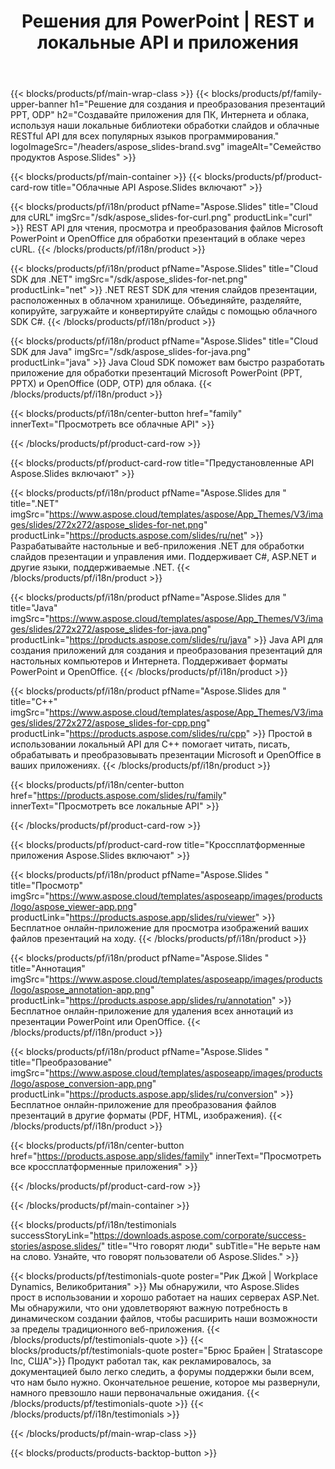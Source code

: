 ﻿---
title: Решения для PowerPoint | REST и локальные API и приложения
description: Создавайте приложения для ПК, Интернета и облака, используя наши локальные библиотеки обработки слайдов и облачные RESTful API для всех популярных языков программирования
weight: 130
family: slides
---

{{< blocks/products/pf/main-wrap-class >}}
{{< blocks/products/pf/family-upper-banner h1="Решение для создания и преобразования презентаций PPT, ODP" h2="Создавайте приложения для ПК, Интернета и облака, используя наши локальные библиотеки обработки слайдов и облачные RESTful API для всех популярных языков программирования." logoImageSrc="/headers/aspose_slides-brand.svg" imageAlt="Семейство продуктов Aspose.Slides" >}}

{{< blocks/products/pf/main-container >}}
{{< blocks/products/pf/product-card-row title="Облачные API Aspose.Slides включают" >}}

{{< blocks/products/pf/i18n/product pfName="Aspose.Slides" title="Cloud для cURL" imgSrc="/sdk/aspose_slides-for-curl.png" productLink="curl" >}}
REST API для чтения, просмотра и преобразования файлов Microsoft PowerPoint и OpenOffice для обработки презентаций в облаке через cURL.
{{< /blocks/products/pf/i18n/product >}}

{{< blocks/products/pf/i18n/product pfName="Aspose.Slides" title="Cloud SDK для .NET" imgSrc="/sdk/aspose_slides-for-net.png" productLink="net" >}}
.NET REST SDK для чтения слайдов презентации, расположенных в облачном хранилище. Объединяйте, разделяйте, копируйте, загружайте и конвертируйте слайды с помощью облачного SDK C#.
{{< /blocks/products/pf/i18n/product >}}

{{< blocks/products/pf/i18n/product pfName="Aspose.Slides" title="Cloud SDK для Java" imgSrc="/sdk/aspose_slides-for-java.png" productLink="java" >}}
Java Cloud SDK поможет вам быстро разработать приложение для обработки презентаций Microsoft PowerPoint (PPT, PPTX) и OpenOffice (ODP, OTP) для облака.
{{< /blocks/products/pf/i18n/product >}}

{{< blocks/products/pf/i18n/center-button href="family" innerText="Просмотреть все облачные API" >}}

{{< /blocks/products/pf/product-card-row >}}

{{< blocks/products/pf/product-card-row title="Предустановленные API Aspose.Slides включают" >}}

{{< blocks/products/pf/i18n/product pfName="Aspose.Slides для " title=".NET" imgSrc="https://www.aspose.cloud/templates/aspose/App_Themes/V3/images/slides/272x272/aspose_slides-for-net.png" productLink="https://products.aspose.com/slides/ru/net" >}}
Разрабатывайте настольные и веб-приложения .NET для обработки слайдов презентации и управления ими. Поддерживает C#, ASP.NET и другие языки, поддерживаемые .NET.
{{< /blocks/products/pf/i18n/product >}}

{{< blocks/products/pf/i18n/product pfName="Aspose.Slides для " title="Java" imgSrc="https://www.aspose.cloud/templates/aspose/App_Themes/V3/images/slides/272x272/aspose_slides-for-java.png" productLink="https://products.aspose.com/slides/ru/java" >}}
Java API для создания приложений для создания и преобразования презентаций для настольных компьютеров и Интернета. Поддерживает форматы PowerPoint и OpenOffice.
{{< /blocks/products/pf/i18n/product >}}

{{< blocks/products/pf/i18n/product pfName="Aspose.Slides для " title="C++" imgSrc="https://www.aspose.cloud/templates/aspose/App_Themes/V3/images/slides/272x272/aspose_slides-for-cpp.png" productLink="https://products.aspose.com/slides/ru/cpp" >}}
Простой в использовании локальный API для C++ помогает читать, писать, обрабатывать и преобразовывать презентации Microsoft и OpenOffice в ваших приложениях.
{{< /blocks/products/pf/i18n/product >}}

{{< blocks/products/pf/i18n/center-button href="https://products.aspose.com/slides/ru/family" innerText="Просмотреть все локальные API" >}}

{{< /blocks/products/pf/product-card-row >}}

{{< blocks/products/pf/product-card-row title="Кроссплатформенные приложения Aspose.Slides включают" >}}

{{< blocks/products/pf/i18n/product pfName="Aspose.Slides " title="Просмотр" imgSrc="https://www.aspose.cloud/templates/asposeapp/images/products/logo/aspose_viewer-app.png" productLink="https://products.aspose.app/slides/ru/viewer" >}}
Бесплатное онлайн-приложение для просмотра изображений ваших файлов презентаций на ходу.
{{< /blocks/products/pf/i18n/product >}}

{{< blocks/products/pf/i18n/product pfName="Aspose.Slides " title="Аннотация" imgSrc="https://www.aspose.cloud/templates/asposeapp/images/products/logo/aspose_annotation-app.png" productLink="https://products.aspose.app/slides/ru/annotation" >}}
Бесплатное онлайн-приложение для удаления всех аннотаций из презентации PowerPoint или OpenOffice.
{{< /blocks/products/pf/i18n/product >}}

{{< blocks/products/pf/i18n/product pfName="Aspose.Slides " title="Преобразование" imgSrc="https://www.aspose.cloud/templates/asposeapp/images/products/logo/aspose_conversion-app.png" productLink="https://products.aspose.app/slides/ru/conversion" >}}
Бесплатное онлайн-приложение для преобразования файлов презентаций в другие форматы (PDF, HTML, изображения).
{{< /blocks/products/pf/i18n/product >}}

{{< blocks/products/pf/i18n/center-button href="https://products.aspose.app/slides/family" innerText="Просмотреть все кроссплатформенные приложения" >}}

{{< /blocks/products/pf/product-card-row >}}

{{< /blocks/products/pf/main-container >}}

{{< blocks/products/pf/i18n/testimonials successStoryLink="https://downloads.aspose.com/corporate/success-stories/aspose.slides/" title="Что говорят люди" subTitle="Не верьте нам на слово. Узнайте, что говорят пользователи об Aspose.Slides." >}}

{{< blocks/products/pf/testimonials-quote poster="Рик Джой | Workplace Dynamics, Великобритания" >}}
Мы обнаружили, что Aspose.Slides прост в использовании и хорошо работает на наших серверах ASP.Net. Мы обнаружили, что они удовлетворяют важную потребность в динамическом создании файлов, чтобы расширить наши возможности за пределы традиционного веб-приложения.
{{< /blocks/products/pf/testimonials-quote >}}
{{< blocks/products/pf/testimonials-quote poster="Брюс Брайен | Stratascope Inc, США">}}
Продукт работал так, как рекламировалось, за документацией было легко следить, а форумы поддержки были всем, что нам было нужно. Окончательное решение, которое мы развернули, намного превзошло наши первоначальные ожидания.
{{< /blocks/products/pf/testimonials-quote >}}
{{< /blocks/products/pf/i18n/testimonials >}}

{{< /blocks/products/pf/main-wrap-class >}}

{{< blocks/products/products-backtop-button >}}